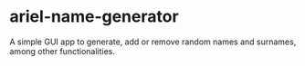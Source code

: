 # ariel-name-generator
A simple GUI app to generate, add or remove random names and surnames, among other functionalities.
